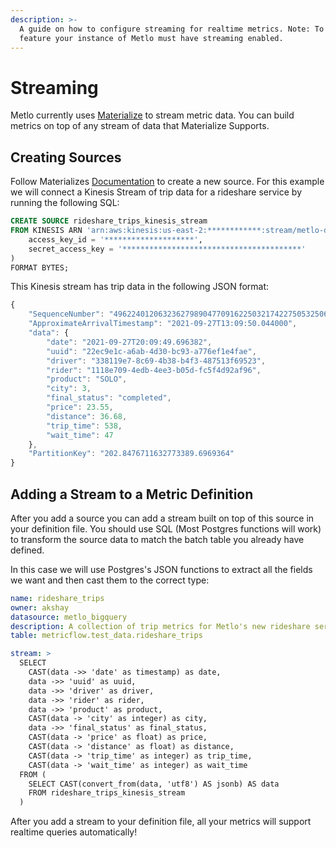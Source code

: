 ```yaml
---
description: >-
  A guide on how to configure streaming for realtime metrics. Note: To use this
  feature your instance of Metlo must have streaming enabled.
---
```


# Streaming

Metlo currently uses [Materialize](https://materialize.com) to stream metric data. You can build metrics on top of any stream of data that Materialize Supports.

## Creating Sources

Follow Materializes [Documentation](https://materialize.com/docs/sql/create-source/) to create a new source. For this example we will connect a Kinesis Stream of trip data for a rideshare service by running the following SQL:

```sql
CREATE SOURCE rideshare_trips_kinesis_stream
FROM KINESIS ARN 'arn:aws:kinesis:us-east-2:************:stream/metlo-demo-ridesharetrips-v2' WITH (
    access_key_id = '********************',
    secret_access_key = '****************************************'
)
FORMAT BYTES;
```

This Kinesis stream has trip data in the following JSON format:

```javascript
{
    "SequenceNumber": "49622401206323627989047709162250321742275053250653716498",
    "ApproximateArrivalTimestamp": "2021-09-27T13:09:50.044000",
    "data": {
        "date": "2021-09-27T20:09:49.696382",
        "uuid": "22ec9e1c-a6ab-4d30-bc93-a776ef1e4fae",
        "driver": "338119e7-8c69-4b38-b4f3-487513f69523",
        "rider": "1118e709-4edb-4ee3-b05d-fc5f4d92af96",
        "product": "SOLO",
        "city": 3,
        "final_status": "completed",
        "price": 23.55,
        "distance": 36.68,
        "trip_time": 538,
        "wait_time": 47
    },
    "PartitionKey": "202.8476711632773389.6969364"
}
```

## Adding a Stream to a Metric Definition

After you add a source you can add a stream built on top of this source in your definition file. You should use SQL (Most Postgres functions will work) to transform the source data to match the batch table you already have defined.&#x20;

In this case we will use Postgres's JSON functions to extract all the fields we want and then cast them to the correct type:

```yaml
name: rideshare_trips
owner: akshay
datasource: metlo_bigquery
description: A collection of trip metrics for Metlo's new rideshare service.
table: metricflow.test_data.rideshare_trips

stream: >
  SELECT
    CAST(data ->> 'date' as timestamp) as date,
    data ->> 'uuid' as uuid,
    data ->> 'driver' as driver,
    data ->> 'rider' as rider,
    data ->> 'product' as product,
    CAST(data -> 'city' as integer) as city,
    data ->> 'final_status' as final_status,
    CAST(data -> 'price' as float) as price,
    CAST(data -> 'distance' as float) as distance,
    CAST(data -> 'trip_time' as integer) as trip_time,
    CAST(data -> 'wait_time' as integer) as wait_time
  FROM (
    SELECT CAST(convert_from(data, 'utf8') AS jsonb) AS data
    FROM rideshare_trips_kinesis_stream
  )
```

After you add a stream to your definition file, all your metrics will support realtime queries automatically!
